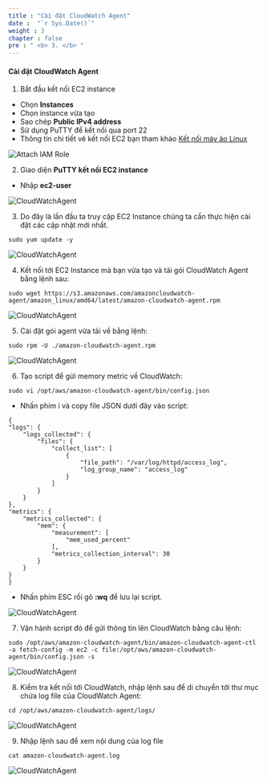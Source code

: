 ```yaml
---
title : "Cài đặt CloudWatch Agent"
date :  "`r Sys.Date()`" 
weight : 3 
chapter : false
pre : " <b> 3. </b> "
---
```


#### Cài đặt CloudWatch Agent

1. Bắt đầu kết nối EC2 instance 

- Chọn **Instances**
- Chọn instance vừa tạo
- Sao chép **Public IPv4 address**
- Sử dụng PuTTY để kết nối qua port 22
- Thông tin chi tiết vê kết nối EC2 bạn tham khảo [Kết nối máy ảo Linux](https://000004.awsstudygroup.com/1-begin-ec2/1.1-linux-ec2/1.1.2-connect-ec2/)

![Attach IAM Role](/images/2-Prerequiste/2.3-Attachiamrole/0006-attachiamrole.png)

2. Giao diện **PuTTY kết nối EC2 instance**

- Nhập **ec2-user**

![CloudWatchAgent](/images/3-Cloudwatchagent/0001-cloudwatchagent.png)

3. Do đây là lần đầu ta truy cập EC2 Instance chúng ta cần thực hiện cài đặt các cập nhật mới nhất.

```
sudo yum update -y
```

![CloudWatchAgent](/images/3-Cloudwatchagent/0002-cloudwatchagent.png)

4. Kết nối tới EC2 Instance mà bạn vừa tạo và tải gói CloudWatch Agent bằng lệnh sau:

```
sudo wget https://s3.amazonaws.com/amazoncloudwatch-agent/amazon_linux/amd64/latest/amazon-cloudwatch-agent.rpm
```

![CloudWatchAgent](/images/3-Cloudwatchagent/0003-cloudwatchagent.png)

5. Cài đặt gói agent vừa tải về bằng lệnh:

```
sudo rpm -U ./amazon-cloudwatch-agent.rpm
```

![CloudWatchAgent](/images/3-Cloudwatchagent/0004-cloudwatchagent.png)

6. Tạo script để gửi memory metric về CloudWatch:

```
sudo vi /opt/aws/amazon-cloudwatch-agent/bin/config.json
```
- Nhấn phím i và copy file JSON dưới đây vào script:

```
{
"logs": {
    "logs_collected": {
        "files": {
            "collect_list": [
                {
                    "file_path": "/var/log/httpd/access_log",
                    "log_group_name": "access_log"
                }
            ]
        }
    }
},
"metrics": {
    "metrics_collected": {
        "mem": {
            "measurement": [
                "mem_used_percent"
            ],
            "metrics_collection_interval": 30
        }
    }
}
}
```

- Nhấn phím ESC rồi gõ **:wq** để lưu lại script.

![CloudWatchAgent](/images/3-Cloudwatchagent/0005-cloudwatchagent.png)

7. Vận hành script đó để gửi thông tin lên CloudWatch bằng câu lệnh:

```
sudo /opt/aws/amazon-cloudwatch-agent/bin/amazon-cloudwatch-agent-ctl -a fetch-config -m ec2 -c file:/opt/aws/amazon-cloudwatch-agent/bin/config.json -s
```

![CloudWatchAgent](/images/3-Cloudwatchagent/0006-cloudwatchagent.png)

8. Kiểm tra kết nối tới CloudWatch, nhập lệnh sau để di chuyển tới thư mục chứa log file của CloudWatch Agent:

```
cd /opt/aws/amazon-cloudwatch-agent/logs/
```

![CloudWatchAgent](/images/3-Cloudwatchagent/0007-cloudwatchagent.png)

9. Nhập lệnh sau để xem nội dung của log file

```
cat amazon-cloudwatch-agent.log
```

![CloudWatchAgent](/images/3-Cloudwatchagent/0008-cloudwatchagent.png)